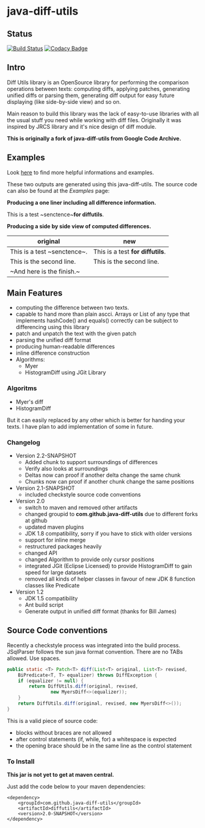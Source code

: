 # java-diff-utils

## Status ##
[![Build Status](https://travis-ci.org/wumpz/java-diff-utils.svg?branch=master)](https://travis-ci.org/wumpz/java-diff-utils)     [![Codacy Badge](https://api.codacy.com/project/badge/Grade/7eba77f10bed4c2a8d08ac8dc8da4a86)](https://www.codacy.com/app/wumpz/java-diff-utils?utm_source=github.com&amp;utm_medium=referral&amp;utm_content=wumpz/java-diff-utils&amp;utm_campaign=Badge_Grade)

## Intro ##
Diff Utils library is an OpenSource library for performing the comparison operations between texts: computing diffs, applying patches, generating unified diffs or parsing them, generating diff output for easy future displaying (like side-by-side view) and so on.

Main reason to build this library was the lack of easy-to-use libraries with all the usual stuff you need while working with diff files. Originally it was inspired by JRCS library and it's nice design of diff module.

**This is originally a fork of java-diff-utils from Google Code Archive.**

## Examples ##

Look [here](https://github.com/wumpz/java-diff-utils/wiki) to find more helpful informations and examples. 

These two outputs are generated using this java-diff-utils. The source code can also be found at the *Examples* page:

**Producing a one liner including all difference information.**

This is a test ~senctence~**for diffutils**.


**Producing a side by side view of computed differences.**

|original|new|
|--------|---|
|This is a test ~senctence~.|This is a test **for diffutils**.|
|This is the second line.|This is the second line.|
|~And here is the finish.~||


## Main Features ##

  * computing the difference between two texts.
  * capable to hand more than plain ascci. Arrays or List of any type that implements hashCode() and equals() correctly can be subject to differencing using this library
  * patch and unpatch the text with the given patch
  * parsing the unified diff format
  * producing human-readable differences
  * inline difference construction
  * Algorithms:
    * Myer
    * HistogramDiff using JGit Library

### Algoritms ###

* Myer's diff
* HistogramDiff 

But it can easily replaced by any other which is better for handing your texts. I have plan to add implementation of some in future.

### Changelog ###
  * Version 2.2-SNAPSHOT
    * Added chunk to support surroundings of differences
    * Verify also looks at surroundings
    * Deltas now can proof if another delta change the same chunk
    * Chunks now can proof if another chunk change the same positions
  * Version 2.1-SNAPSHOT
    * included checkstyle source code conventions
  * Version 2.0
    * switch to maven and removed other artifacts
    * changed groupid to **com.github.java-diff-utils** due to different forks at github
    * updated maven plugins
    * JDK 1.8 compatibility, sorry if you have to stick with older versions
    * support for inline merge
    * restructured packages heavily
    * changed API 
    * changed Algorithm to provide only cursor positions
    * integrated JGit (Eclipse Licensed) to provide HistogramDiff to gain speed for large datasets 
    * removed all kinds of helper classes in favour of new JDK 8 function classes like Predicate
  * Version 1.2
    * JDK 1.5 compatibility
    * Ant build script
    * Generate output in unified diff format (thanks for Bill James)

## Source Code conventions

Recently a checkstyle process was integrated into the build process. JSqlParser follows the sun java format convention. There are no TABs allowed. Use spaces.

```java
public static <T> Patch<T> diff(List<T> original, List<T> revised,
	BiPredicate<T, T> equalizer) throws DiffException {
	if (equalizer != null) {
		return DiffUtils.diff(original, revised,
				new MyersDiff<>(equalizer));
	}
	return DiffUtils.diff(original, revised, new MyersDiff<>());
}
```

This is a valid piece of source code:
* blocks without braces are not allowed
* after control statements (if, while, for) a whitespace is expected
* the opening brace should be in the same line as the control statement

### To Install ###

**This jar is not yet to get at maven central.**

Just add the code below to your maven dependencies:
```
<dependency>
    <groupId>com.github.java-diff-utils</groupId>
    <artifactId>diffutils</artifactId>
    <version>2.0-SNAPSHOT</version>
</dependency>
```
